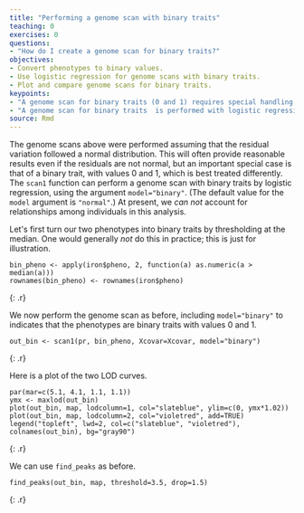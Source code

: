 ```yaml
---
title: "Performing a genome scan with binary traits"
teaching: 0
exercises: 0
questions:
- "How do I create a genome scan for binary traits?"
objectives:
- Convert phenotypes to binary values.
- Use logistic regression for genome scans with binary traits.
- Plot and compare genome scans for binary traits.
keypoints:
- "A genome scan for binary traits (0 and 1) requires special handling; scans for non-binary traits assume normal variation of the residuals."
- "A genome scan for binary traits  is performed with logistic regression."
source: Rmd
---
```




The genome scans above were performed assuming that the residual
variation followed a normal distribution. This will often provide
reasonable results even if the residuals are not normal, but an
important special case is that of a binary trait, with values 0 and 1,
which is best treated differently. The `scan1` function can perform a
genome scan with binary traits by logistic regression, using the
argument `model="binary"`. (The default value for the `model` argument
is `"normal"`.) At present, we _can not_ account for relationships
among individuals in this analysis.

Let's first turn our two phenotypes into binary traits by thresholding
at the median. One would generally _not_ do this in practice;
this is just for illustration.


~~~
bin_pheno <- apply(iron$pheno, 2, function(a) as.numeric(a > median(a)))
rownames(bin_pheno) <- rownames(iron$pheno)
~~~
{: .r}

We now perform the genome scan as before, including `model="binary"`
to indicates that the phenotypes are binary traits with values 0 and
1.


~~~
out_bin <- scan1(pr, bin_pheno, Xcovar=Xcovar, model="binary")
~~~
{: .r}

Here is a plot of the two LOD curves.


~~~
par(mar=c(5.1, 4.1, 1.1, 1.1))
ymx <- maxlod(out_bin)
plot(out_bin, map, lodcolumn=1, col="slateblue", ylim=c(0, ymx*1.02))
plot(out_bin, map, lodcolumn=2, col="violetred", add=TRUE)
legend("topleft", lwd=2, col=c("slateblue", "violetred"), colnames(out_bin), bg="gray90")
~~~
{: .r}

We can use `find_peaks` as before.


~~~
find_peaks(out_bin, map, threshold=3.5, drop=1.5)
~~~
{: .r}
